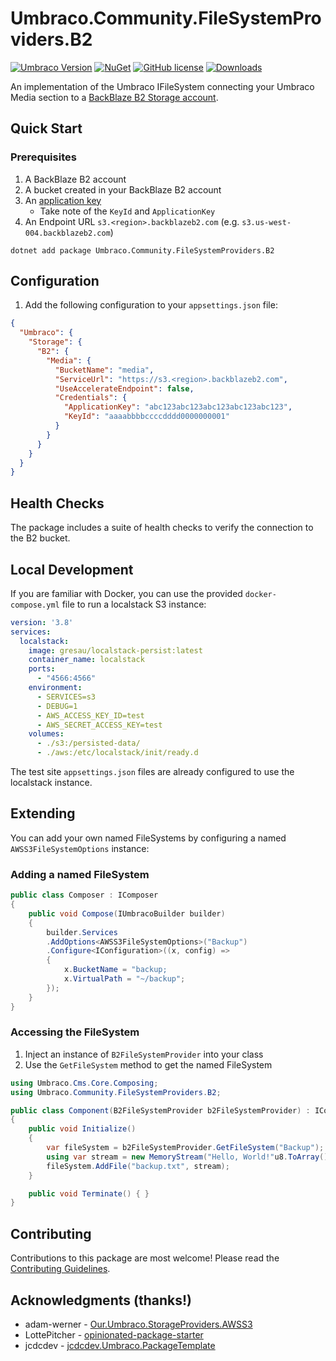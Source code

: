 # Umbraco.Community.FileSystemProviders.B2

[![Umbraco Version](https://img.shields.io/badge/Umbraco-10.4+-%233544B1?style=flat&logo=umbraco)](https://marketplace.umbraco.com/package/Umbraco.Community.FileSystemProviders.B2)
[![NuGet](https://img.shields.io/nuget/vpre/Umbraco.Community.FileSystemProviders.B2?color=0273B3)](https://www.nuget.org/packages/Umbraco.Community.FileSystemProviders.B2)
[![GitHub license](https://img.shields.io/github/license/jcdcdev/Umbraco.Community.FileSystemProviders.B2?color=8AB803)](../LICENSE)
[![Downloads](https://img.shields.io/nuget/dt/Umbraco.Community.FileSystemProviders.B2?color=cc9900)](https://www.nuget.org/packages/Umbraco.Community.FileSystemProviders.B2/)

An implementation of the Umbraco IFileSystem connecting your Umbraco Media section to a [BackBlaze B2 Storage account](https://www.backblaze.com/cloud-storage).

## Quick Start
### Prerequisites

1. A BackBlaze B2 account
2. A bucket created in your BackBlaze B2 account
3. An [application key](https://www.backblaze.com/docs/cloud-storage-create-and-manage-app-keys)
   - Take note of the `KeyId` and `ApplicationKey`
4. An Endpoint URL `s3.<region>.backblazeb2.com` (e.g. `s3.us-west-004.backblazeb2.com`)

```
dotnet add package Umbraco.Community.FileSystemProviders.B2
```

## Configuration

1. Add the following configuration to your `appsettings.json` file:

```json
{
  "Umbraco": {
    "Storage": {
      "B2": {
        "Media": {
          "BucketName": "media",
          "ServiceUrl": "https://s3.<region>.backblazeb2.com",
          "UseAccelerateEndpoint": false,
          "Credentials": {
            "ApplicationKey": "abc123abc123abc123abc123abc123",
            "KeyId": "aaaabbbbccccdddd0000000001"
          }
        }
      }
    }
  }
}
```
## Health Checks

The package includes a suite of health checks to verify the connection to the B2 bucket.

## Local Development

If you are familiar with Docker, you can use the provided `docker-compose.yml` file to run a localstack S3 instance:

```yaml
version: '3.8'
services:
  localstack:
    image: gresau/localstack-persist:latest
    container_name: localstack
    ports:
      - "4566:4566"
    environment:
      - SERVICES=s3
      - DEBUG=1
      - AWS_ACCESS_KEY_ID=test
      - AWS_SECRET_ACCESS_KEY=test
    volumes:
      - ./s3:/persisted-data/
      - ./aws:/etc/localstack/init/ready.d
```

The test site `appsettings.json` files are already configured to use the localstack instance.

## Extending

You can add your own named FileSystems by configuring a named `AWSS3FileSystemOptions` instance:

### Adding a named FileSystem

```csharp
public class Composer : IComposer
{
    public void Compose(IUmbracoBuilder builder)
    {
        builder.Services
        .AddOptions<AWSS3FileSystemOptions>("Backup")
        .Configure<IConfiguration>((x, config) =>
        {
            x.BucketName = "backup;
            x.VirtualPath = "~/backup";
        });
    }
}
```

### Accessing the FileSystem

1. Inject an instance of `B2FileSystemProvider` into your class
2. Use the `GetFileSystem` method to get the named FileSystem

```csharp
using Umbraco.Cms.Core.Composing;
using Umbraco.Community.FileSystemProviders.B2;

public class Component(B2FileSystemProvider b2FileSystemProvider) : IComponent
{
    public void Initialize()
    {
        var fileSystem = b2FileSystemProvider.GetFileSystem("Backup");
        using var stream = new MemoryStream("Hello, World!"u8.ToArray());
        fileSystem.AddFile("backup.txt", stream);
    }

    public void Terminate() { }
}
```

## Contributing

Contributions to this package are most welcome! Please read the [Contributing Guidelines](CONTRIBUTING.md).

## Acknowledgments (thanks!)

- adam-werner - [Our.Umbraco.StorageProviders.AWSS3](https://github.com/adam-werner/Our.Umbraco.StorageProviders.AWSS3)
- LottePitcher - [opinionated-package-starter](https://github.com/LottePitcher/opinionated-package-starter)
- jcdcdev - [jcdcdev.Umbraco.PackageTemplate](https://github.com/jcdcdev/jcdcdev.Umbraco.PackageTemplate)
